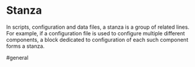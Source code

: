 # Stanza

In scripts, configuration and data files, a stanza is a group of related lines. For example, if a configuration file is used to configure multiple different components, a block dedicated to configuration of each such component forms a stanza.

#general